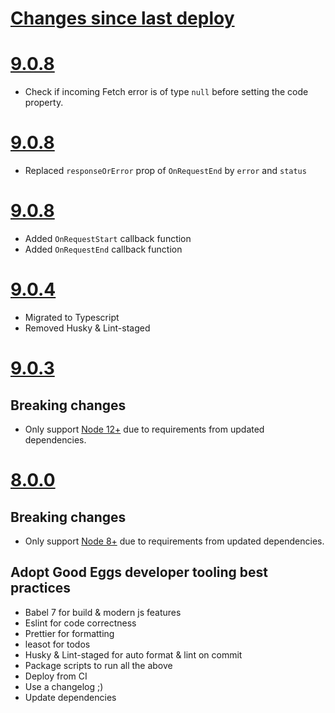 # [Changes since last deploy](https://github.com/goodeggs/json-fetch/compare/v8.0.0...master)

# [9.0.8](https://github.com/goodeggs/json-fetch/compare/v9.0.9...v9.0.10)

- Check if incoming Fetch error is of type `null` before setting the code property.

# [9.0.8](https://github.com/goodeggs/json-fetch/compare/v9.0.8...v9.0.9)

- Replaced `responseOrError` prop of `OnRequestEnd` by `error` and `status`

# [9.0.8](https://github.com/goodeggs/json-fetch/compare/v9.0.3...v9.0.8)

- Added `OnRequestStart` callback function
- Added `OnRequestEnd` callback function

# [9.0.4](https://github.com/goodeggs/json-fetch/compare/v9.0.3...v9.0.4)

- Migrated to Typescript
- Removed Husky & Lint-staged

# [9.0.3](https://github.com/goodeggs/json-fetch/compare/v8.0.0...v9.0.3)

## Breaking changes

- Only support [Node 12+](https://github.com/nodejs/Release#release-schedule) due to requirements from updated dependencies.

# [8.0.0](https://github.com/goodeggs/json-fetch/compare/v7.5.1...v8.0.0)

## Breaking changes

- Only support [Node 8+](https://github.com/nodejs/Release#release-schedule) due to requirements from updated dependencies.

## Adopt Good Eggs developer tooling best practices

- Babel 7 for build & modern js features
- Eslint for code correctness
- Prettier for formatting
- leasot for todos
- Husky & Lint-staged for auto format & lint on commit
- Package scripts to run all the above
- Deploy from CI
- Use a changelog ;)
- Update dependencies
